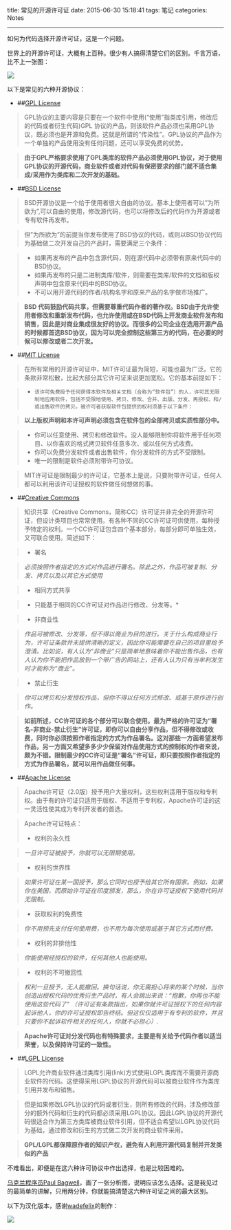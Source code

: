 title: 常见的开源许可证
date: 2015-06-30 15:18:41
tags: 笔记
categories: Notes

---

如何为代码选择开源许可证，这是一个问题。



世界上的开源许可证，大概有上百种。很少有人搞得清楚它们的区别。千言万语，比不上一张图：

<img src="http://7xkj6q.com1.z0.glb.clouddn.com/blog/image/jpg/1135650364a1ffda02o.jpg" class="full-image">

<!--more-->

以下是常见的六种开源协议：

 - ##[GPL License](http://www.gnu.org/licenses/gpl.html)

>GPL协议的主要内容是只要在一个软件中使用(“使用”指类库引用，修改后的代码或者衍生代码)GPL 协议的产品，则该软件产品必须也采用GPL协议，既必须也是开源和免费。这就是所谓的”传染性”。GPL协议的产品作为一个单独的产品使用没有任何问题，还可以享受免费的优势。

>**由于GPL严格要求使用了GPL类库的软件产品必须使用GPL协议，对于使用GPL协议的开源代码，商业软件或者对代码有保密要求的部门就不适合集成/采用作为类库和二次开发的基础。**

 - ##[BSD License](https://en.wikipedia.org/wiki/BSD_licenses)

>BSD开源协议是一个给于使用者很大自由的协议。基本上使用者可以”为所欲为”,可以自由的使用，修改源代码，也可以将修改后的代码作为开源或者专有软件再发布。

>但”为所欲为”的前提当你发布使用了BSD协议的代码，或则以BSD协议代码为基础做二次开发自己的产品时，需要满足三个条件：

> - 如果再发布的产品中包含源代码，则在源代码中必须带有原来代码中的BSD协议。
> - 如果再发布的只是二进制类库/软件，则需要在类库/软件的文档和版权声明中包含原来代码中的BSD协议。
> - 不可以用开源代码的作者/机构名字和原来产品的名字做市场推广。

>**BSD 代码鼓励代码共享，但需要尊重代码作者的著作权。BSD由于允许使用者修改和重新发布代码，也允许使用或在BSD代码上开发商业软件发布和销售，因此是对商业集成很友好的协议。而很多的公司企业在选用开源产品的时候都首选BSD协议，因为可以完全控制这些第三方的代码，在必要的时候可以修改或者二次开发。**

 - ##[MIT License](https://en.wikipedia.org/wiki/MIT_License)

>在所有常用的开源许可证中，MIT许可证最为简短，可能也最为广泛。它的条款非常松散，比起大部分其它许可证来说更加宽松。它的基本前提如下：

> -     该许可免费授予任何获得本软件及相关文档（合称为“软件包”）的人，许可其无限制地应用软件，包括不受限地使用、拷贝、修改、合并、出版、分发、再授权、和/或出售软件的拷贝。被许可者获取软件包提供的权利须基于以下条件：

>**以上版权声明和本许可声明必须包含在软件包的全部拷贝或实质性部分中。**

> - 你可以任意使用、拷贝和修改软件。没人能够限制你将软件用于任何项目、以你喜欢的格式拷贝软件任意多次、或以任何方式收费。
> - 你可以免费分发软件或者出售软件，你分发软件的方式不受限制。
> - 唯一的限制是软件必须附带许可协议。

>MIT许可证是限制最少的许可证，它基本上是说，只要附带许可证，任何人都可以利用该许可证授权的软件做任何想做的事。

 - ##[Creative Commons](http://creativecommons.org/)

>知识共享（Creative Commons，简称CC）许可证并非完全的开源许可证，但设计类项目也常常使用。有各种不同的CC许可证可供使用，每种授予特定的权利。一个CC许可证包含四个基本部分，每部分即可单独生效，又可联合使用。简述如下：

> - 署名

>*必须按照作者指定的方式对作品进行署名。除此之外，作品可被复制、分发、拷贝以及以其它方式使用*

> - 相同方式共享

>* 只能基于相同的CC许可证对作品进行修改、分发等。*

> - 非商业性

>*作品可被修改、分发等，但不得以商业为目的进行。关于什么构成商业行为，许可证条款并未提供清晰的定义，因此你可能需要在自己的项目里给予澄清。比如说，有人认为“非商业”只是简单地意味着你不能出售作品，也有人认为你不能把作品放到一个带广告的网站上，还有人认为只有当牟利发生时才能称为“商业”。*

> - 禁止衍生

>*你可以拷贝和分发授权作品，但你不得以任何方式修改、或基于原作进行创作。*

>**如前所述，CC许可证的各个部分可以联合使用。最为严格的许可证为“署名-非商业-禁止衍生”许可证，即你可以自由分享作品，但不得修改或收费，同时你必须按照作者指定的方式为作品署名。这对那些一方面希望发布作品，另一方面又希望多多少少保留对作品使用方式的控制权的作者来说，颇为不错。限制最少的CC许可证是“署名”许可证，即只要按照作者指定的方式为作品署名，就可以用作品做任何事。**


 - ##[Apache License](http://www.apache.org/licenses/LICENSE-2.0)

>Apache许可证（2.0版）授予用户大量权利，这些权利适用于版权和专利权。由于有的许可证只适用于版权、不适用于专利权，Apache许可证的这一灵活性使其成为专利开发者的首选。

>Apache许可证特点：
> - 权利的永久性

 >*一旦许可证被授予，你就可以无限期使用。*

> - 权利的世界性

>*如果许可证在某一国授予，那么它同时也授予给其它所有国家。例如，如果你在美国，而原始许可证在印度颁发，那么，你在许可证授权下使用代码并无限制。*

> - 获取权利的免费性

>*你不用预先支付任何使用费，也不用为每次使用或基于其它方式而付费。*

> - 权利的非排他性

>*你能使用经授权的软件，任何其他人也能使用。*

> - 权利的不可撤回性

>*权利一旦授予，无人能撤回。换句话说，你无需担心将来的某个时候，当你创造出授权代码的优秀衍生产品时，有人会跳出来说：“抱歉，你再也不能使用这些代码了” （许可证有条款指出，如果你就许可证授权下的任何内容起诉他人，你的许可证授权即告终结。但这仅仅适用于有专利的软件，并且只要你不起诉软件相关的任何人，你就不必担心）.*

>**Apache许可证对分发代码也有特殊要求，主要是有关给予代码作者以适当荣誉，以及保持许可证的一致性。**

 - ##[LGPL License](http://www.gnu.org/copyleft/lesser.html)

>LGPL允许商业软件通过类库引用(link)方式使用LGPL类库而不需要开源商业软件的代码。这使得采用LGPL协议的开源代码可以被商业软件作为类库引用并发布和销售。

>但是如果修改LGPL协议的代码或者衍生，则所有修改的代码，涉及修改部分的额外代码和衍生的代码都必须采用LGPL协议。因此LGPL协议的开源代码很适合作为第三方类库被商业软件引用，但不适合希望以LGPL协议代码为基础，通过修改和衍生的方式做二次开发的商业软件采用。

>**GPL/LGPL都保障原作者的知识产权，避免有人利用开源代码复制并开发类似的产品**

不难看出，即便是在这六种许可协议中作出选择，也是比较困难的。

[乌克兰程序员Paul Bagwell](http://paulmillr.com/posts/simple-description-of-popular-software-licenses/)，画了一张分析图，说明应该怎么选择。这是我见过的最简单的讲解，只用两分钟，你就能搞清楚这六种许可证之间的最大区别。

以下为汉化版本，感谢[wadefelix](http://blog.csdn.net/wadefelix/article/details/6384317)的制作：

<img src="http://7xkj6q.com1.z0.glb.clouddn.com/blog/image/jpg/11356503627da387f0o.jpg"  class="full-image">



